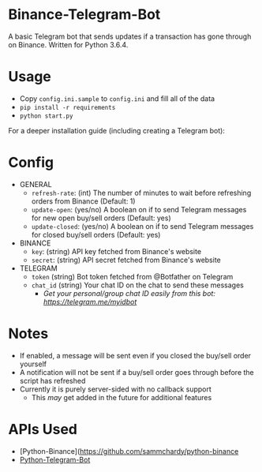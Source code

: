 # Binance-Telegram-Bot
A basic Telegram bot that sends updates if a transaction has gone through on Binance. 
Written for Python 3.6.4.

# Usage

- Copy `config.ini.sample` to `config.ini` and fill all of the data
- `pip install -r requirements`
- `python start.py`

For a deeper installation guide (including creating a Telegram bot): 

# Config

- GENERAL
	- `refresh-rate`: (int) The number of minutes to wait before refreshing orders from Binance (Default: 1)
	- `update-open`: (yes/no) A boolean on if to send Telegram messages for new open buy/sell orders (Default: yes)
	- `update-closed`: (yes/no) A boolean on if to send Telegram messages for closed buy/sell orders (Default: yes) 
- BINANCE
	- `key`: (string) API key fetched from Binance's website
	- `secret`: (string) API secret fetched from Binance's website
- TELEGRAM
	- `token` (string) Bot token fetched from @Botfather on Telegram
	- `chat_id` (string) Your chat ID on the chat to send these messages
		- *Get your personal/group chat ID easily from this bot: https://telegram.me/myidbot*

# Notes

- If enabled, a message will be sent even if you closed the buy/sell order yourself
- A notification will not be sent if a buy/sell order goes through before the script has refreshed
- Currently it is purely server-sided with no callback support
	- This *may* get added in the future for additional features
	
# APIs Used

- [Python-Binance](https://github.com/sammchardy/python-binance
- [Python-Telegram-Bot](https://github.com/python-telegram-bot/python-telegram-bot)
